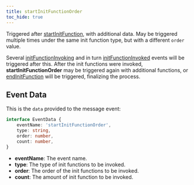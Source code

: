 ```yaml
---
title: startInitFunctionOrder
toc_hide: true
---
```


Triggered after [startInitFunction](./startInitFunction), with additional data.
May be triggered multiple times under the same init function type, but with a different `order` value.

Several [initFunctionInvoking](./initFunctionInvoking) and in turn [initFunctionInvoked](./initFunctionInvoked) events will be triggered after this.
After the init functions were invoked, **startInitFunctionOrder** may be triggered again with additional functions,
or [endInitFunction](./endInitFunction) will be triggered, finalizing the process.

Event Data
----------

This is the `data` provided to the message event:

```ts
interface EventData {
    eventName: 'startInitFunctionOrder',
    type: string,
    order: number,
    count: number,
}
```

- **eventName**: The event name.
- **type**: The type of init functions to be invoked.
- **order**: The order of the init functions to be invoked.
- **count**: The amount of init function to be invoked.
